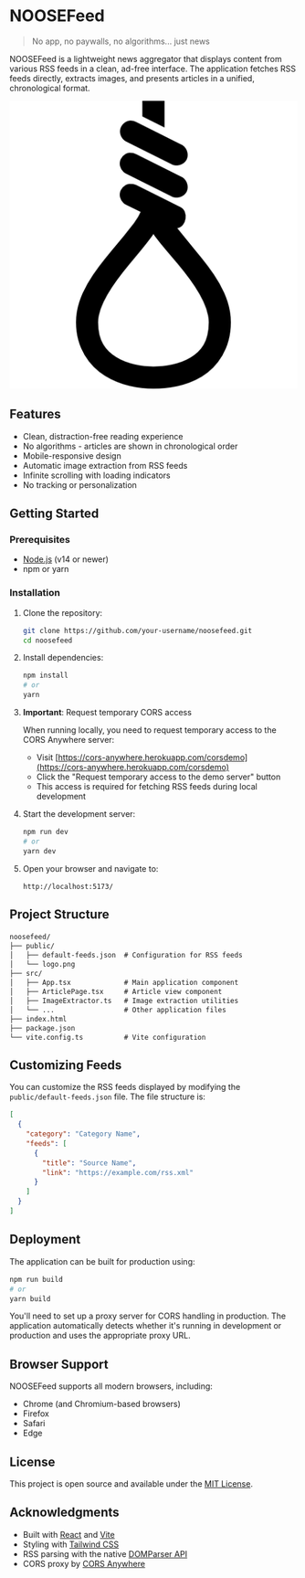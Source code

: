 # NOOSEFeed

> No app, no paywalls, no algorithms... just news

NOOSEFeed is a lightweight news aggregator that displays content from various RSS feeds in a clean, ad-free interface. The application fetches RSS feeds directly, extracts images, and presents articles in a unified, chronological format.

![NOOSEFeed Banner](public/logo.png)

## Features

- Clean, distraction-free reading experience
- No algorithms - articles are shown in chronological order
- Mobile-responsive design
- Automatic image extraction from RSS feeds
- Infinite scrolling with loading indicators
- No tracking or personalization

## Getting Started

### Prerequisites

- [Node.js](https://nodejs.org/) (v14 or newer)
- npm or yarn

### Installation

1. Clone the repository:
   ```bash
   git clone https://github.com/your-username/noosefeed.git
   cd noosefeed
   ```

2. Install dependencies:
   ```bash
   npm install
   # or
   yarn
   ```

3. **Important**: Request temporary CORS access

   When running locally, you need to request temporary access to the CORS Anywhere server:
   - Visit [https://cors-anywhere.herokuapp.com/corsdemo](https://cors-anywhere.herokuapp.com/corsdemo)
   - Click the "Request temporary access to the demo server" button
   - This access is required for fetching RSS feeds during local development

4. Start the development server:
   ```bash
   npm run dev
   # or
   yarn dev
   ```

5. Open your browser and navigate to:
   ```
   http://localhost:5173/
   ```

## Project Structure

```
noosefeed/
├── public/
│   ├── default-feeds.json  # Configuration for RSS feeds
│   └── logo.png
├── src/
│   ├── App.tsx             # Main application component
│   ├── ArticlePage.tsx     # Article view component
│   ├── ImageExtractor.ts   # Image extraction utilities
│   └── ...                 # Other application files
├── index.html
├── package.json
└── vite.config.ts          # Vite configuration
```

## Customizing Feeds

You can customize the RSS feeds displayed by modifying the `public/default-feeds.json` file. The file structure is:

```json
[
  {
    "category": "Category Name",
    "feeds": [
      {
        "title": "Source Name",
        "link": "https://example.com/rss.xml"
      }
    ]
  }
]
```

## Deployment

The application can be built for production using:

```bash
npm run build
# or
yarn build
```

You'll need to set up a proxy server for CORS handling in production. The application automatically detects whether it's running in development or production and uses the appropriate proxy URL.

## Browser Support

NOOSEFeed supports all modern browsers, including:
- Chrome (and Chromium-based browsers)
- Firefox
- Safari
- Edge

## License

This project is open source and available under the [MIT License](LICENSE).

## Acknowledgments

- Built with [React](https://reactjs.org/) and [Vite](https://vitejs.dev/)
- Styling with [Tailwind CSS](https://tailwindcss.com/)
- RSS parsing with the native [DOMParser API](https://developer.mozilla.org/en-US/docs/Web/API/DOMParser)
- CORS proxy by [CORS Anywhere](https://github.com/Rob--W/cors-anywhere)
